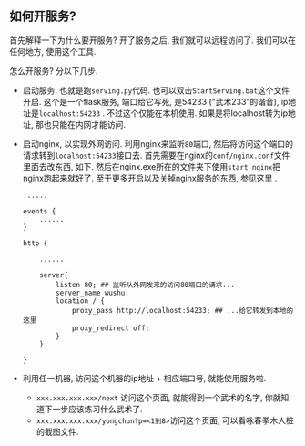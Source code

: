 ## 如何开服务? 

首先解释一下为什么要开服务? 开了服务之后, 我们就可以远程访问了. 我们可以在任何地方, 使用这个工具. 

怎么开服务? 分以下几步. 

* 启动服务. 也就是跑`serving.py`代码. 也可以双击`StartServing.bat`这个文件开启. 这个是一个flask服务, 端口给它写死, 是54233 ("武术233"的谐音), ip地址是`localhost:54233` . 不过这个仅能在本机使用. 如果是将localhost转为ip地址, 那也只能在内网才能访问. 

* 启动nginx, 以实现外网访问. 利用nginx来监听`80`端口, 然后将访问这个端口的请求转到`localhost:54233`接口去. 首先需要在nginx的`conf/nginx.conf`文件里面去改东西, 如下. 然后在nginx.exe所在的文件夹下使用`start nginx`把nginx跑起来就好了. 至于更多开启以及关掉nginx服务的东西, 参见[这里](https://www.jianshu.com/p/865ae9869f48) .  

  ```nginx
  ......
  
  events {
      ......
  }
  
  http {
      
      ......
      
      server{
          listen 80; ## 监听从外网发来的访问80端口的请求...
          server_name wushu;
          location / {
              proxy_pass http://localhost:54233; ## ...给它转发到本地的这里
              proxy_redirect off; 
          }
      }
  
  }
  
  ```

* 利用任一机器, 访问这个机器的ip地址 + 相应端口号, 就能使用服务啦. 

  * `xxx.xxx.xxx.xxx/next` 访问这个页面, 就能得到一个武术的名字, 你就知道下一步应该练习什么武术了.  
  * `xxx.xxx.xxx.xxx/yongchun?p=<1到8>`访问这个页面, 可以看咏春拳木人桩的截图文件. 